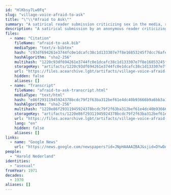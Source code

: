 ```yaml
---
id: "HlKbsy7Lw0Fq"
slug: "village-voice-afraid-to-ask"
title: "\"\\*Afraid to Ask\""
summary: "A satirical reader submission criticizing sex in the media, responding to an article on asexuality"
description: "A satirical submission by an anonymous reader criticizing sex in the media, responding to an article on asexuality written by Harold Nederland in the previous issue of *Village Voice*"
files:
  - name: "Citation"
    fileName: "afraid-to-ask.bib"
    mediaType: "text/x-bibtex"
    hash: "c93df694261e3744fc0e1dcafc38c1d133307e7f8e16853245f7dcc76afeda91"
    hashAlgorithm: "sha2-256"
    multihash: "1220c93df694261e3744fc0e1dcafc38c1d133307e7f8e16853245f7dcc76afeda91"
    storageKey: "artifacts/1220c93df694261e3744fc0e1dcafc38c1d133307e7f8e16853245f7dcc76afeda91"
    url: "https://files.acearchive.lgbt/artifacts/village-voice-afraid-to-ask/afraid-to-ask.bib"
    hidden: false
    aliases: []
  - name: "Transcript"
    fileName: "afraid-to-ask-transcript.html"
    mediaType: "text/html"
    hash: "e86f29311945924378bcdc79f2f63ba312bef61e4dc40b93666b9a6bb3a1158a"
    hashAlgorithm: "sha2-256"
    multihash: "1220e86f29311945924378bcdc79f2f63ba312bef61e4dc40b93666b9a6bb3a1158a"
    storageKey: "artifacts/1220e86f29311945924378bcdc79f2f63ba312bef61e4dc40b93666b9a6bb3a1158a"
    url: "https://files.acearchive.lgbt/artifacts/village-voice-afraid-to-ask/afraid-to-ask-transcript.html"
    lang: "en"
    hidden: false
    aliases: []
links:
  - name: "Google News"
    url: "https://news.google.com/newspapers?id=JNpHAAAAIBAJ&sjid=DYwDAAAAIBAJ&pg=4828%2C3223516"
people:
  - "Harold Nederland"
identities:
  - "asexual"
fromYear: 1971
decades:
  - 1970
aliases: []
---
```

